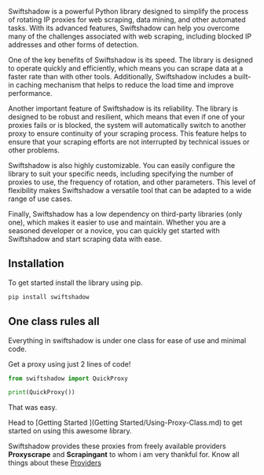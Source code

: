 
Swiftshadow is a powerful Python library designed to simplify the process of rotating IP proxies for web scraping, data mining, and other automated tasks. With its advanced features, Swiftshadow can help you overcome many of the challenges associated with web scraping, including blocked IP addresses and other forms of detection.

One of the key benefits of Swiftshadow is its speed. The library is designed to operate quickly and efficiently, which means you can scrape data at a faster rate than with other tools. Additionally, Swiftshadow includes a built-in caching mechanism that helps to reduce the load time and improve performance.

Another important feature of Swiftshadow is its reliability. The library is designed to be robust and resilient, which means that even if one of your proxies fails or is blocked, the system will automatically switch to another proxy to ensure continuity of your scraping process. This feature helps to ensure that your scraping efforts are not interrupted by technical issues or other problems.

Swiftshadow is also highly customizable. You can easily configure the library to suit your specific needs, including specifying the number of proxies to use, the frequency of rotation, and other parameters. This level of flexibility makes Swiftshadow a versatile tool that can be adapted to a wide range of use cases.

Finally, Swiftshadow has a low dependency on third-party libraries (only one), which makes it easier to use and maintain. Whether you are a seasoned developer or a novice, you can quickly get started with Swiftshadow and start scraping data with ease.
## Installation 
To get started install the library using pip.
``` py
pip install swiftshadow
```

## One class rules all
Everything in swiftshadow is under one class for ease of use and minimal code.

Get a proxy using just 2 lines of code!
``` py
from swiftshadow import QuickProxy

print(QuickProxy())
```
That was easy. 

Head to [Getting Started ](Getting Started/Using-Proxy-Class.md) to get started on using this awesome library.

Swiftshadow provides these proxies from freely available providers **Proxyscrape** and **Scrapingant** to whom i am very thankful for.
Know all things about these [Providers](providers.md)